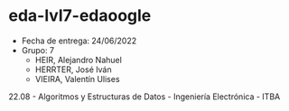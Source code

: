 # eda-lvl7-edaoogle

* Fecha de entrega: 24/06/2022
* Grupo: 7
  * HEIR, Alejandro Nahuel
  * HERRTER, José Iván
  * VIEIRA, Valentín Ulises

22.08 - Algoritmos y Estructuras de Datos - Ingeniería Electrónica - ITBA
